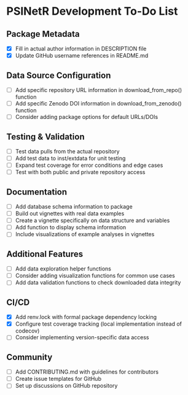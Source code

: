# PSINetR Development To-Do List

## Package Metadata
- [x] Fill in actual author information in DESCRIPTION file
- [x] Update GitHub username references in README.md

## Data Source Configuration
- [ ] Add specific repository URL information in download_from_repo() function
- [ ] Add specific Zenodo DOI information in download_from_zenodo() function
- [ ] Consider adding package options for default URLs/DOIs

## Testing & Validation
- [ ] Test data pulls from the actual repository
- [ ] Add test data to inst/extdata for unit testing
- [ ] Expand test coverage for error conditions and edge cases
- [ ] Test with both public and private repository access

## Documentation
- [ ] Add database schema information to package
- [ ] Build out vignettes with real data examples
- [ ] Create a vignette specifically on data structure and variables
- [ ] Add function to display schema information
- [ ] Include visualizations of example analyses in vignettes

## Additional Features
- [ ] Add data exploration helper functions
- [ ] Consider adding visualization functions for common use cases
- [ ] Add data validation functions to check downloaded data integrity

## CI/CD
- [x] Add renv.lock with formal package dependency locking
- [x] Configure test coverage tracking (local implementation instead of codecov)
- [ ] Consider implementing version-specific data access

## Community
- [ ] Add CONTRIBUTING.md with guidelines for contributors
- [ ] Create issue templates for GitHub
- [ ] Set up discussions on GitHub repository